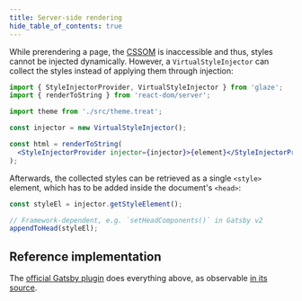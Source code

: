 ```yaml
---
title: Server-side rendering
hide_table_of_contents: true
---
```


While prerendering a page, the [CSSOM][] is inaccessible and thus, styles cannot be injected dynamically. However, a `VirtualStyleInjector` can collect the styles instead of applying them through injection:

```jsx
import { StyleInjectorProvider, VirtualStyleInjector } from 'glaze';
import { renderToString } from 'react-dom/server';

import theme from './src/theme.treat';

const injector = new VirtualStyleInjector();

const html = renderToString(
  <StyleInjectorProvider injector={injector}>{element}</StyleInjectorProvider>,
);
```

Afterwards, the collected styles can be retrieved as a single `<style>` element, which has to be added inside the document's `<head>`:

```jsx
const styleEl = injector.getStyleElement();

// Framework-dependent, e.g. `setHeadComponents()` in Gatsby v2
appendToHead(styleEl);
```

## Reference implementation

The [official Gatsby plugin](https://www.npmjs.com/package/gatsby-plugin-glaze) does everything above, as observable [in its source](../packages/gatsby-plugin-glaze/gatsby-ssr.js).

[cssom]: https://developer.mozilla.org/docs/Web/API/CSS_Object_Model
